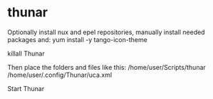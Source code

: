 # thunar

Optionally install nux and epel repositories, manually install needed packages and:
yum install -y tango-icon-theme

 killall Thunar

Then place the folders and files like this:
/home/user/Scripts/thunar
/home/user/.config/Thunar/uca.xml

Start Thunar
